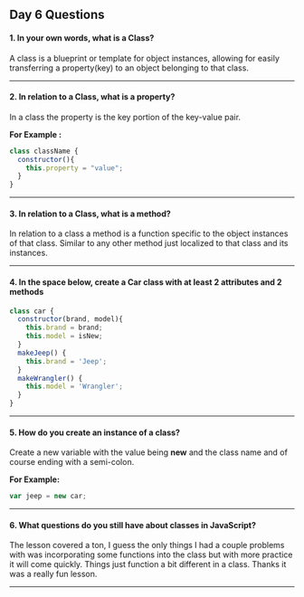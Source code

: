 ## Day 6 Questions

#### 1. In your own words, what is a Class?

A class is a blueprint or template for object instances, allowing for easily transferring a property(key) to an object belonging to that class.

---

#### 2. In relation to a Class, what is a property?
In a class the property is the key portion of the key-value pair.

__For Example :__

```javascript
class className {
  constructor(){
    this.property = "value";
  }
}

```
---

#### 3. In relation to a Class, what is a method?

In relation to a class a method is a function specific to the object instances of that class. Similar to any other method just localized to that class and its instances.


---

#### 4. In the space below, create a Car class with at least 2 attributes and 2 methods

```javascript
class car {
  constructor(brand, model){
    this.brand = brand;
    this.model = isNew;
  }
  makeJeep() {
    this.brand = 'Jeep';
  }
  makeWrangler() {
    this.model = 'Wrangler';
  }
}

```

---

#### 5. How do you create an instance of a class?

Create a new variable with the value being __new__ and the class name and of course ending with a semi-colon.   

__For Example:__

```javascript
var jeep = new car;
```

---

#### 6. What questions do you still have about classes in JavaScript?

The lesson covered a ton, I guess the only things I had a couple problems with was incorporating some functions into the class but with more practice it will come quickly. Things just function a bit different in a class. Thanks it was a really fun lesson.


---
